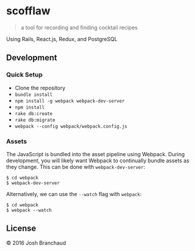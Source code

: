 # scofflaw

> a tool for recording and finding cocktail recipes

Using Rails, React.js, Redux, and PostgreSQL

## Development

### Quick Setup

- Clone the repository
- `bundle install`
- `npm install -g webpack webpack-dev-server`
- `npm install`
- `rake db:create`
- `rake db:migrate`
- `webpack --config webpack/webpack.config.js`

### Assets

The JavaScript is bundled into the asset pipeline using Webpack. During
development, you will likely want Webpack to continually bundle assets as
they change. This can be done with `webpack-dev-server`:

```
$ cd webpack
$ webpack-dev-server
```

Alternatively, we can use the `--watch` flag with `webpack`:

```
$ cd webpack
$ webpack --watch
```

## License

&copy; 2016 Josh Branchaud
